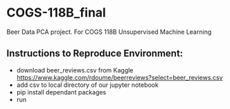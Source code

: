# COGS-118B_final
Beer Data PCA project. For COGS 118B Unsupervised Machine Learning
## Instructions to Reproduce Environment:
- download beer_reviews.csv from Kaggle https://www.kaggle.com/rdoume/beerreviews?select=beer_reviews.csv
- add csv to local directory of our jupyter notebook
- pip install dependant packages
- run
